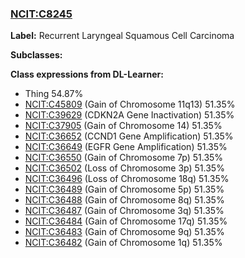 
### [NCIT:C8245](http://purl.obolibrary.org/obo/NCIT_C8245)
**Label:** Recurrent Laryngeal Squamous Cell Carcinoma

**Subclasses:** 

**Class expressions from DL-Learner:**

- Thing 54.87%
- [NCIT:C45809](http://purl.obolibrary.org/obo/NCIT_C45809) (Gain of Chromosome 11q13) 51.35%
- [NCIT:C39629](http://purl.obolibrary.org/obo/NCIT_C39629) (CDKN2A Gene Inactivation) 51.35%
- [NCIT:C37905](http://purl.obolibrary.org/obo/NCIT_C37905) (Gain of Chromosome 14) 51.35%
- [NCIT:C36652](http://purl.obolibrary.org/obo/NCIT_C36652) (CCND1 Gene Amplification) 51.35%
- [NCIT:C36649](http://purl.obolibrary.org/obo/NCIT_C36649) (EGFR Gene Amplification) 51.35%
- [NCIT:C36550](http://purl.obolibrary.org/obo/NCIT_C36550) (Gain of Chromosome 7p) 51.35%
- [NCIT:C36502](http://purl.obolibrary.org/obo/NCIT_C36502) (Loss of Chromosome 3p) 51.35%
- [NCIT:C36496](http://purl.obolibrary.org/obo/NCIT_C36496) (Loss of Chromosome 18q) 51.35%
- [NCIT:C36489](http://purl.obolibrary.org/obo/NCIT_C36489) (Gain of Chromosome 5p) 51.35%
- [NCIT:C36488](http://purl.obolibrary.org/obo/NCIT_C36488) (Gain of Chromosome 8q) 51.35%
- [NCIT:C36487](http://purl.obolibrary.org/obo/NCIT_C36487) (Gain of Chromosome 3q) 51.35%
- [NCIT:C36484](http://purl.obolibrary.org/obo/NCIT_C36484) (Gain of Chromosome 17q) 51.35%
- [NCIT:C36483](http://purl.obolibrary.org/obo/NCIT_C36483) (Gain of Chromosome 9q) 51.35%
- [NCIT:C36482](http://purl.obolibrary.org/obo/NCIT_C36482) (Gain of Chromosome 1q) 51.35%


